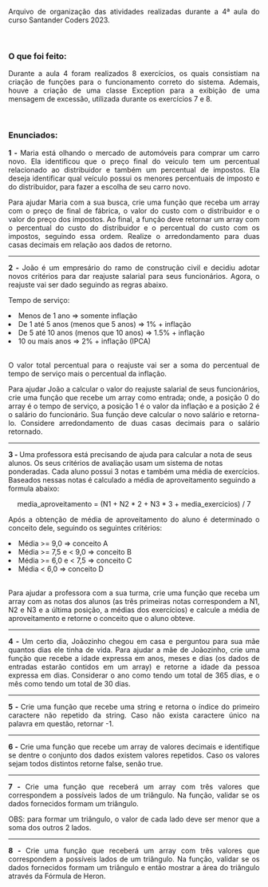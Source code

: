 <p align="justify">Arquivo de organização das atividades realizadas durante a 4ª aula do curso Santander Coders 2023.</p><br>

<h3>O que foi feito:</h3> 

<p align="justify">Durante a aula 4 foram realizados 8 exercícios, os quais consistiam na criação de funções para o funcionamento correto do sistema. Ademais, houve a criação de uma classe Exception para a exibição de uma mensagem de excessão, utilizada durante os exercícios 7 e 8.</p><br>

<h3>Enunciados:</h3> 

<p align="justify"><b>1 - </b>Maria está olhando o mercado de automóveis para comprar um carro novo. Ela identificou que o preço final do veiculo tem um percentual relacionado ao distribuidor e também um percentual de impostos. Ela deseja identificar qual veículo possui os menores percentuais de imposto e do distribuidor, para fazer a escolha de seu carro novo.</p>

<p align="justify">Para ajudar Maria com a sua busca, crie uma função que receba um array com o preço de final de fábrica, o valor do custo com o distribuidor e o valor do preço dos impostos. Ao final, a função deve retornar um array com o percentual do custo do distribuidor e o percentual do custo com os impostos, seguindo essa ordem. Realize o arredondamento para duas casas decimais em relação aos dados de retorno.</p>

<hr>

<p align="justify"><b>2 -  </b>João é um empresário do ramo de construção civil e decidiu adotar novos critérios para dar reajuste salarial para seus funcionários. Agora, o reajuste vai ser dado seguindo as regras abaixo.

Tempo de serviço:
<li>Menos de 1 ano => somente inflação</li>
<li>De 1 até 5 anos (menos que 5 anos) => 1% + inflação</li>
<li>De 5 até 10 anos (menos que 10 anos) => 1.5% + inflação</li>
<li>10 ou mais anos => 2% + inflação (IPCA)</li><br>

<p align="justify">O valor total percentual para o reajuste vai ser a soma do percentual de tempo de serviço mais o percentual da inflação.</p>

<p align="justify">Para ajudar João a calcular o valor do reajuste salarial de seus funcionários, crie uma função que recebe um array como entrada; onde, a posição 0 do array é o tempo de serviço, a posição 1 é o valor da inflação e a posição 2 é o salário do funcionário. Sua função deve calcular o novo salário e retorna-lo. Considere arredondamento de duas casas decimais para o salário retornado.</p>

<hr>

<p aling="justify"><b>3 - </b>Uma professora está precisando de ajuda para calcular a nota de seus alunos. Os seus critérios de avaliação usam um sistema de notas ponderadas. 
Cada aluno possui 3 notas e também uma média de exercícios. Baseados nessas notas é calculado a média de aproveitamento seguindo a formula abaixo:</p>

<p align="center">media_aproveitamento = (N1 + N2 * 2 + N3 * 3 + media_exercicios) / 7</p>

<p align="justify">Após a obtenção de média de aproveitamento do aluno é determinado o conceito dele, seguindo os seguintes critérios:</p>

<li>Média >= 9,0 => conceito A</li>
<li>Média >= 7,5 e < 9,0 => conceito B</li>
<li>Média >= 6,0 e < 7,5 => conceito C</li>
<li>Média < 6,0 => conceito D</li><br>

<p align="justify">Para ajudar a professora com a sua turma, crie uma função que receba um array com as notas dos alunos (as três primeiras notas correspondem a N1, N2 e N3 e a última posição, a médias dos exercícios) e calcule a média de aproveitamento e retorne o conceito que o aluno obteve.</p>

<hr>

<p align="justify"><b>4 - </b>Um certo dia, Joãozinho chegou em casa e perguntou para sua mãe quantos dias ele tinha de vida. Para ajudar a mãe de Joãozinho, crie uma função que recebe a idade expressa em anos, meses e dias (os dados de entradas estarão contidos em um array) e retorne a idade da pessoa expressa em dias. Considerar o ano como tendo um total de 365 dias, e o mês como tendo um total de 30 dias.</p>

<hr>

<p align="justify"><b>5 -  </b>Crie uma função que recebe uma string e retorna o índice do primeiro caractere não repetido da string. Caso não exista caractere único na palavra em questão, retornar -1.</p>

<hr>

<p align="justify"><b>6 -  </b>Crie uma função que recebe um array de valores decimais e identifique se dentre o conjunto dos dados existem valores repetidos. Caso os valores sejam todos distintos retorne false, senão true.</p>

<hr>

<p align="justify"><b>7 -  </b>Crie uma função que receberá um array com três valores que correspondem a possíveis lados de um triângulo. Na função, validar se os dados fornecidos 
formam um triângulo.</p>

<p align="justify">OBS: para formar um triângulo, o valor de cada lado deve ser menor que a soma dos outros 2 lados.</p>

<hr>

<p align="justify"><b>8 -  </b>Crie uma função que receberá um array com três valores que correspondem a possíveis lados de um triângulo. Na função, validar se os dados fornecidos 
formam um triângulo e então mostrar a área do triângulo através da Fórmula de Heron.</p>
